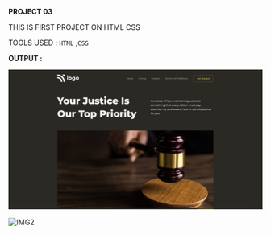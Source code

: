 **PROJECT 03**

THIS IS FIRST PROJECT ON HTML CSS

TOOLS USED : `HTML` ,`CSS`

**OUTPUT :**

![IMG1](Output.png)



![IMG2](https://img.shields.io/badge/BY-KAPIL%20SARKAR-yellow)